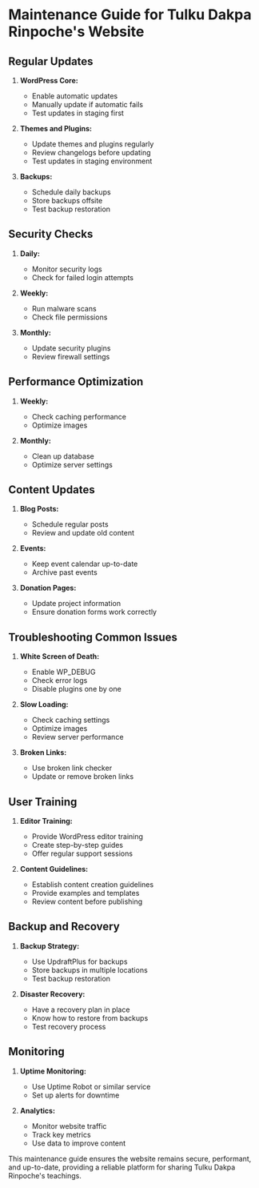 # Maintenance Guide for Tulku Dakpa Rinpoche's Website

## Regular Updates

1. **WordPress Core:**
   - Enable automatic updates
   - Manually update if automatic fails
   - Test updates in staging first

2. **Themes and Plugins:**
   - Update themes and plugins regularly
   - Review changelogs before updating
   - Test updates in staging environment

3. **Backups:**
   - Schedule daily backups
   - Store backups offsite
   - Test backup restoration

## Security Checks

1. **Daily:**
   - Monitor security logs
   - Check for failed login attempts

2. **Weekly:**
   - Run malware scans
   - Check file permissions

3. **Monthly:**
   - Update security plugins
   - Review firewall settings

## Performance Optimization

1. **Weekly:**
   - Check caching performance
   - Optimize images

2. **Monthly:**
   - Clean up database
   - Optimize server settings

## Content Updates

1. **Blog Posts:**
   - Schedule regular posts
   - Review and update old content

2. **Events:**
   - Keep event calendar up-to-date
   - Archive past events

3. **Donation Pages:**
   - Update project information
   - Ensure donation forms work correctly

## Troubleshooting Common Issues

1. **White Screen of Death:**
   - Enable WP_DEBUG
   - Check error logs
   - Disable plugins one by one

2. **Slow Loading:**
   - Check caching settings
   - Optimize images
   - Review server performance

3. **Broken Links:**
   - Use broken link checker
   - Update or remove broken links

## User Training

1. **Editor Training:**
   - Provide WordPress editor training
   - Create step-by-step guides
   - Offer regular support sessions

2. **Content Guidelines:**
   - Establish content creation guidelines
   - Provide examples and templates
   - Review content before publishing

## Backup and Recovery

1. **Backup Strategy:**
   - Use UpdraftPlus for backups
   - Store backups in multiple locations
   - Test backup restoration

2. **Disaster Recovery:**
   - Have a recovery plan in place
   - Know how to restore from backups
   - Test recovery process

## Monitoring

1. **Uptime Monitoring:**
   - Use Uptime Robot or similar service
   - Set up alerts for downtime

2. **Analytics:**
   - Monitor website traffic
   - Track key metrics
   - Use data to improve content

This maintenance guide ensures the website remains secure, performant, and up-to-date, providing a reliable platform for sharing Tulku Dakpa Rinpoche's teachings.